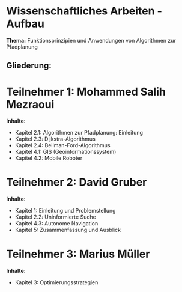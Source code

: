 # Wissenschaftliches Arbeiten - Aufbau

**Thema:** Funktionsprinzipien und Anwendungen von Algorithmen zur Pfadplanung

## Gliederung:

# Teilnehmer 1: Mohammed Salih Mezraoui
**Inhalte:**
- Kapitel 2.1: Algorithmen zur Pfadplanung: Einleitung
- Kapitel 2.3: Dijkstra-Algorithmus
- Kapitel 2.4: Bellman-Ford-Algorithmus
- Kapitel 4.1: GIS (Geoinformationssystem)
- Kapitel 4.2: Mobile Roboter

# Teilnehmer 2: David Gruber
**Inhalte:**
- Kapitel 1: Einleitung und Problemstellung
- Kapitel 2.2: Uninformierte Suche
- Kapitel 4.3: Autonome Navigation
- Kapitel 5: Zusammenfassung und Ausblick

# Teilnehmer 3: Marius Müller
**Inhalte:**
- Kapitel 3: Optimierungsstrategien

